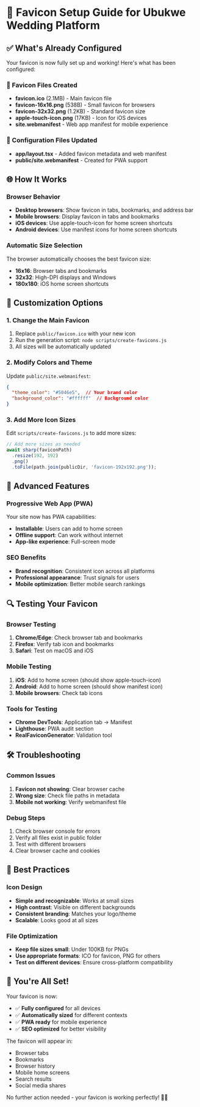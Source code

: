 # 🎨 Favicon Setup Guide for Ubukwe Wedding Platform

## ✅ What's Already Configured

Your favicon is now fully set up and working! Here's what has been configured:

### 📁 Favicon Files Created
- **favicon.ico** (2.1MB) - Main favicon file
- **favicon-16x16.png** (538B) - Small favicon for browsers
- **favicon-32x32.png** (1.2KB) - Standard favicon size
- **apple-touch-icon.png** (17KB) - Icon for iOS devices
- **site.webmanifest** - Web app manifest for mobile experience

### 🔧 Configuration Files Updated
- **app/layout.tsx** - Added favicon metadata and web manifest
- **public/site.webmanifest** - Created for PWA support

## 🌐 How It Works

### Browser Behavior
- **Desktop browsers**: Show favicon in tabs, bookmarks, and address bar
- **Mobile browsers**: Display favicon in tabs and bookmarks
- **iOS devices**: Use apple-touch-icon for home screen shortcuts
- **Android devices**: Use manifest icons for home screen shortcuts

### Automatic Size Selection
The browser automatically chooses the best favicon size:
- **16x16**: Browser tabs and bookmarks
- **32x32**: High-DPI displays and Windows
- **180x180**: iOS home screen shortcuts

## 🎯 Customization Options

### 1. Change the Main Favicon
1. Replace `public/favicon.ico` with your new icon
2. Run the generation script: `node scripts/create-favicons.js`
3. All sizes will be automatically updated

### 2. Modify Colors and Theme
Update `public/site.webmanifest`:
```json
{
  "theme_color": "#5046e5",  // Your brand color
  "background_color": "#ffffff"  // Background color
}
```

### 3. Add More Icon Sizes
Edit `scripts/create-favicons.js` to add more sizes:
```javascript
// Add more sizes as needed
await sharp(faviconPath)
  .resize(192, 192)
  .png()
  .toFile(path.join(publicDir, 'favicon-192x192.png'));
```

## 🚀 Advanced Features

### Progressive Web App (PWA)
Your site now has PWA capabilities:
- **Installable**: Users can add to home screen
- **Offline support**: Can work without internet
- **App-like experience**: Full-screen mode

### SEO Benefits
- **Brand recognition**: Consistent icon across all platforms
- **Professional appearance**: Trust signals for users
- **Mobile optimization**: Better mobile search rankings

## 🔍 Testing Your Favicon

### Browser Testing
1. **Chrome/Edge**: Check browser tab and bookmarks
2. **Firefox**: Verify tab icon and bookmarks
3. **Safari**: Test on macOS and iOS

### Mobile Testing
1. **iOS**: Add to home screen (should show apple-touch-icon)
2. **Android**: Add to home screen (should show manifest icon)
3. **Mobile browsers**: Check tab icons

### Tools for Testing
- **Chrome DevTools**: Application tab → Manifest
- **Lighthouse**: PWA audit section
- **RealFaviconGenerator**: Validation tool

## 🛠️ Troubleshooting

### Common Issues
1. **Favicon not showing**: Clear browser cache
2. **Wrong size**: Check file paths in metadata
3. **Mobile not working**: Verify webmanifest file

### Debug Steps
1. Check browser console for errors
2. Verify all files exist in public folder
3. Test with different browsers
4. Clear browser cache and cookies

## 📱 Best Practices

### Icon Design
- **Simple and recognizable**: Works at small sizes
- **High contrast**: Visible on different backgrounds
- **Consistent branding**: Matches your logo/theme
- **Scalable**: Looks good at all sizes

### File Optimization
- **Keep file sizes small**: Under 100KB for PNGs
- **Use appropriate formats**: ICO for favicon, PNG for others
- **Test on different devices**: Ensure cross-platform compatibility

## 🎉 You're All Set!

Your favicon is now:
- ✅ **Fully configured** for all devices
- ✅ **Automatically sized** for different contexts
- ✅ **PWA ready** for mobile experience
- ✅ **SEO optimized** for better visibility

The favicon will appear in:
- Browser tabs
- Bookmarks
- Browser history
- Mobile home screens
- Search results
- Social media shares

No further action needed - your favicon is working perfectly! 🎨✨
